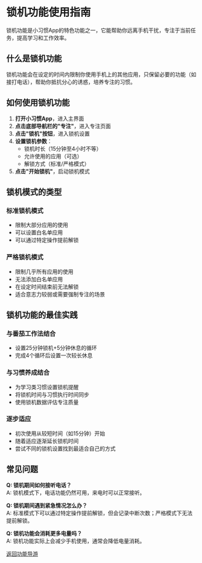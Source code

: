 # 锁机功能使用指南

锁机功能是小习惯App的特色功能之一，它能帮助你远离手机干扰，专注于当前任务，提高学习和工作效率。

## 什么是锁机功能

锁机功能会在设定的时间内限制你使用手机上的其他应用，只保留必要的功能（如接打电话），帮助你抵抗分心的诱惑，培养专注的习惯。

## 如何使用锁机功能

1. **打开小习惯App**，进入主界面
2. **点击底部导航栏的"专注"**，进入专注页面
3. **点击"锁机"按钮**，进入锁机设置
4. **设置锁机参数**：
   - 锁机时长（15分钟至4小时不等）
   - 允许使用的应用（可选）
   - 解锁方式（标准/严格模式）
5. **点击"开始锁机"**，启动锁机模式

## 锁机模式的类型

### 标准锁机模式
- 限制大部分应用的使用
- 可以设置白名单应用
- 可以通过特定操作提前解锁

### 严格锁机模式
- 限制几乎所有应用的使用
- 无法添加白名单应用
- 在设定时间结束前无法解锁
- 适合意志力较弱或需要强制专注的场景

## 锁机功能的最佳实践

### 与番茄工作法结合
- 设置25分钟锁机+5分钟休息的循环
- 完成4个循环后设置一次较长休息

### 与习惯养成结合
- 为学习类习惯设置锁机提醒
- 将锁机时间与习惯执行时间同步
- 使用锁机数据评估专注质量

### 逐步适应
- 初次使用从较短时间（如15分钟）开始
- 随着适应逐渐延长锁机时间
- 尝试不同的锁机设置找到最适合自己的方式

## 常见问题

**Q: 锁机期间如何接听电话？**  
A: 锁机模式下，电话功能仍然可用，来电时可以正常接听。

**Q: 锁机期间遇到紧急情况怎么办？**  
A: 标准模式下可以通过特定操作提前解锁，但会记录中断次数；严格模式下无法提前解锁。

**Q: 锁机功能会消耗更多电量吗？**  
A: 锁机功能实际上会减少手机使用，通常会降低电量消耗。

[返回功能导游](/FunctionGuider.md)